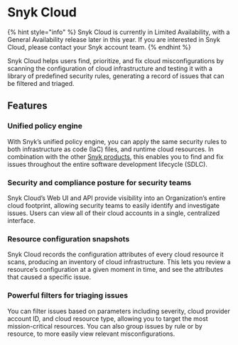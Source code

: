 # Snyk Cloud

{% hint style="info" %}
Snyk Cloud is currently in Limited Availability, with a General Availability release later in this year. If you are interested in Snyk Cloud, please contact your Snyk account team.
{% endhint %}

Snyk Cloud helps users find, prioritize, and fix cloud misconfigurations by scanning the configuration of cloud infrastructure and testing it with a library of predefined security rules, generating a record of issues that can be filtered and triaged.

## Features

### Unified policy engine

With Snyk’s unified policy engine, you can apply the same security rules to both infrastructure as code (IaC) files, and runtime cloud resources. In combination with the other [Snyk products](../../introducing-snyk/snyk-products-and-environments.md), this enables you to find and fix issues throughout the entire software development lifecycle (SDLC).

### Security and compliance posture for security teams

Snyk Cloud’s Web UI and API provide visibility into an Organization’s entire cloud footprint, allowing security teams to easily identify and investigate issues. Users can view all of their cloud accounts in a single, centralized interface.

### Resource configuration snapshots

Snyk Cloud records the configuration attributes of every cloud resource it scans, producing an inventory of cloud infrastructure. This lets you review a resource’s configuration at a given moment in time, and see the attributes that caused a specific issue.

### Powerful filters for triaging issues

You can filter issues based on parameters including severity, cloud provider account ID, and cloud resource type, allowing you to target the most mission-critical resources. You can also group issues by rule or by resource, to more easily view relevant misconfigurations.
